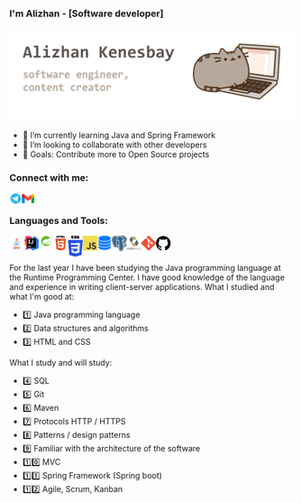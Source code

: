 ### I'm Alizhan - [Software developer]

<img src="https://github.com/AlizhanKenesbay/AlizhanKenesbay/blob/main/image_for_github.png" alt="Alizhan Kenesbay">

- 🌱 I’m currently learning Java and Spring Framework
- 👯 I’m looking to collaborate with other developers
- 🥅 Goals: Contribute more to Open Source projects

### Connect with me:

[<img align="left" alt="Telegram" width="22px" src="https://github.com/AlizhanKenesbay/AlizhanKenesbay/blob/main/icons/Telegram-icon.png" />][Telegram]
[<img align="left" alt="Gmail" width="22px" src="https://github.com/AlizhanKenesbay/AlizhanKenesbay/blob/main/icons/Gmail-icon.png" />][Gmail]

<br />

### Languages and Tools:

<img align="left" alt="Java" width="26px" src="https://github.com/AlizhanKenesbay/AlizhanKenesbay/blob/main/icons/java-icon.png" />
<img align="left" alt="intellijidea-icon" width="26px" src="https://github.com/AlizhanKenesbay/AlizhanKenesbay/blob/main/icons/intellijidea-icon.png" />
<img align="left" alt="spring-icon" width="26px" src="https://github.com/AlizhanKenesbay/AlizhanKenesbay/blob/main/icons/spring-icon.png" />
<img align="left" alt="html5" width="26px" src="https://github.com/AlizhanKenesbay/AlizhanKenesbay/blob/main/icons/html5.png" />
<img align="left" alt="css3" width="26px" src="https://github.com/AlizhanKenesbay/AlizhanKenesbay/blob/main/icons/css-icon.png" />
<img align="left" alt="js" width="26px" src="https://github.com/AlizhanKenesbay/AlizhanKenesbay/blob/main/icons/js-icon.png" />
<img align="left" alt="database" width="26px" src="https://github.com/AlizhanKenesbay/AlizhanKenesbay/blob/main/icons/database-icon.png" />
<img align="left" alt="postgresql" width="26px" src="https://github.com/AlizhanKenesbay/AlizhanKenesbay/blob/main/icons/postgresql-icon.png" />
<img align="left" alt="hibernate" width="26px" src="https://github.com/AlizhanKenesbay/AlizhanKenesbay/blob/main/icons/hibernate-icon.png" />
<img align="left" alt="git" width="26px" src="https://github.com/AlizhanKenesbay/AlizhanKenesbay/blob/main/icons/git-icon.png" />
<img align="left" alt="github" width="26px" src="https://github.com/AlizhanKenesbay/AlizhanKenesbay/blob/main/icons/github-icon.png" />


<br />
<br />


For the last year I have been studying the Java programming language at the Runtime Programming Center. I have good knowledge of the language and experience in writing client-server applications. What I studied and what I'm good at:
- 1️⃣ Java programming language
- 2️⃣ Data structures and algorithms
- 3️⃣ HTML and CSS

What I study and will study:
- 4️⃣ SQL
- 5️⃣ Git
- 6️⃣ Maven
- 7️⃣ Protocols HTTP / HTTPS
- 8️⃣ Patterns / design patterns
- 9️⃣ Familiar with the architecture of the software
- 1️⃣0️⃣ MVC 
- 1️⃣1️⃣ Spring Framework (Spring boot)
- 1️⃣2️⃣ Agile, Scrum, Kanban

[Gmail]: https://mail.google.com/mail/u/1/#inbox
[Telegram]: https://t.me/nuuulll
